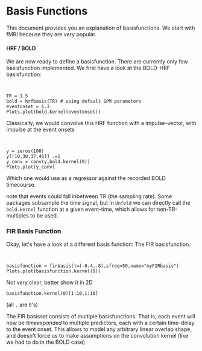 
# Basis Functions

This document provides you an explanation of basisfunctions. We start with fMRI because they are very popular.

#### HRF / BOLD
We are now ready to define a basisfunction. There are currently only few basisfunction implemented.
We first have a look at the BOLD-HRF basisfunction:

```@example Main


TR = 1.5
bold = hrfbasis(TR) # using default SPM parameters
eventonset = 1.3
Plots.plot(bold.kernel(eventonset))
```



Classically, we would convolve this HRF function with a impulse-vector, with impulse at the event onsets
```@example Main


y = zeros(100)
y[[10,30,37,45]] .=1
y_conv = conv(y,bold.kernel(0))
Plots.plot(y_conv)
```

Which one would use as a regressor against the recorded BOLD timecourse.

note that events could fall inbetween TR (the sampling rate). Some packages subsample the time signal, but in `Unfold` we can directly call the `bold.kernel` function at a given event-time, which allows for non-TR-multiples to be used.

### FIR Basis Function

Okay, let's have a look at a different basis function: The FIR basisfunction.

```@example Main


basisfunction = firbasis(τ=(-0.4,.8),sfreq=50,name="myFIRbasis")
Plots.plot(basisfunction.kernel(0))
```



Not very clear, better show it in 2D
```@example Main
basisfunction.kernel(0)[1:10,1:10]
```
(all `.` are `0`'s)



The FIR basisset consists of multiple basisfunctions. That is, each event will now be *timeexpanded* to multiple predictors, each with a certain time-delay to the event onset.
This allows to model any arbitrary linear overlap shape, and doesn't force us to make assumptions on the convolution kernel (like we had to do in the BOLD case)
